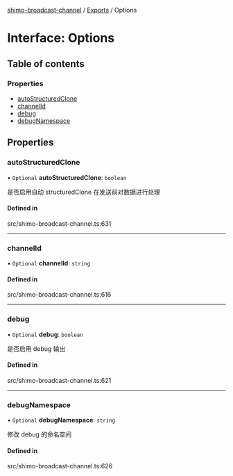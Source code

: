 [shimo-broadcast-channel](../README.md) / [Exports](../modules.md) / Options

# Interface: Options

## Table of contents

### Properties

- [autoStructuredClone](Options.md#autostructuredclone)
- [channelId](Options.md#channelid)
- [debug](Options.md#debug)
- [debugNamespace](Options.md#debugnamespace)

## Properties

### autoStructuredClone

• `Optional` **autoStructuredClone**: `boolean`

是否启用自动 structuredClone 在发送前对数据进行处理

#### Defined in

src/shimo-broadcast-channel.ts:631

___

### channelId

• `Optional` **channelId**: `string`

#### Defined in

src/shimo-broadcast-channel.ts:616

___

### debug

• `Optional` **debug**: `boolean`

是否启用 debug 输出

#### Defined in

src/shimo-broadcast-channel.ts:621

___

### debugNamespace

• `Optional` **debugNamespace**: `string`

修改 debug 的命名空间

#### Defined in

src/shimo-broadcast-channel.ts:626
